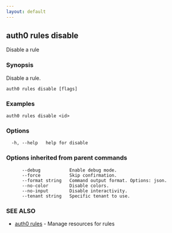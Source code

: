 ```yaml
---
layout: default
---
```

## auth0 rules disable

Disable a rule

### Synopsis

Disable a rule.

```
auth0 rules disable [flags]
```

### Examples

```
auth0 rules disable <id>
```

### Options

```
  -h, --help   help for disable
```

### Options inherited from parent commands

```
      --debug           Enable debug mode.
      --force           Skip confirmation.
      --format string   Command output format. Options: json.
      --no-color        Disable colors.
      --no-input        Disable interactivity.
      --tenant string   Specific tenant to use.
```

### SEE ALSO

* [auth0 rules](auth0_rules.md)	 - Manage resources for rules

